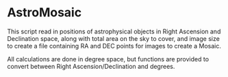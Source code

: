 # AstroMosaic

This script read in positions of astrophysical objects in Right Ascension and Declination space, along with total area on the sky to cover, and image size to create a file containing RA and DEC points for images to create a Mosaic.

All calculations are done in degree space, but functions are provided to convert between Right Ascension/Declination and degrees.